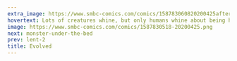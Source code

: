 ```yaml
---
extra_image: https://www.smbc-comics.com/comics/158783060820200425after.png
hovertext: Lots of creatures whine, but only humans whine about being humans.
image: https://www.smbc-comics.com/comics/1587830518-20200425.png
next: monster-under-the-bed
prev: lent-2
title: Evolved
---
```

